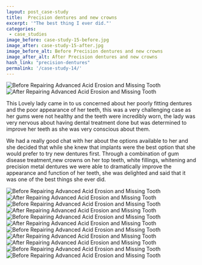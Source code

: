 ```yaml
---
layout: post_case-study
title:  Precision dentures and new crowns
excerpt: '"The best thing I ever did."'
categories:
 - case_studies
image_before: case-study-15-before.jpg
image_after: case-study-15-after.jpg
image_before_alt: Before Precision dentures and new crowns
image_after_alt: After Precision dentures and new crowns
hash_link: "precision-dentures"
permalink: '/case-study-14/'
---
```


<div class="u-center-table u-mb-large-1-5">
  <img src="{{site.baseurl}}/assets/images/case-study-15-before.jpg" alt="Before Repairing Advanced Acid Erosion and Missing Tooth">
  <img src="{{site.baseurl}}/assets/images/case-study-15-after.jpg" alt="After Repairing Advanced Acid Erosion and Missing Tooth">
</div>

This Lovely lady came in to us concerned about her poorly fitting dentures and the poor appearance of her teeth, this was a very challenging case as her gums were not healthy and the teeth were incredibly worn, the lady was very nervous about having dental treatment done but was determined to improve her teeth as she was very conscious about them.

We had a really good chat with her about the options available to her and she decided that while she knew that implants were the best option that she would prefer to try new dentures first. Through a combination of gum disease treatment,new crowns on her top teeth, white fillings, whitening and precision metal dentures we were able to dramatically improve the appearance and function of her teeth, she was delighted and said that it was one of the best things she ever did.

<div class="u-center-table u-mb-large-1-5">
  <img src="{{site.baseurl}}/assets/images/case-study-15-before2.jpg" alt="Before Repairing Advanced Acid Erosion and Missing Tooth">
  <img src="{{site.baseurl}}/assets/images/case-study-15-after2.jpg" alt="After Repairing Advanced Acid Erosion and Missing Tooth">
</div>

<div class="u-center-table u-mb-large-1-5">
  <img src="{{site.baseurl}}/assets/images/case-study-15-before3.jpg" alt="Before Repairing Advanced Acid Erosion and Missing Tooth">
  <img src="{{site.baseurl}}/assets/images/case-study-15-after3.jpg" alt="After Repairing Advanced Acid Erosion and Missing Tooth">
</div>

<div class="u-center-table u-mb-large-1-5">
  <img src="{{site.baseurl}}/assets/images/case-study-15-before4.jpg" alt="Before Repairing Advanced Acid Erosion and Missing Tooth">
  <img src="{{site.baseurl}}/assets/images/case-study-15-after4.jpg" alt="After Repairing Advanced Acid Erosion and Missing Tooth">
</div>

<div class="u-center-table u-mb-large-1-5">
  <img src="{{site.baseurl}}/assets/images/case-study-15-before5.jpg" alt="Before Repairing Advanced Acid Erosion and Missing Tooth">
  <img src="{{site.baseurl}}/assets/images/case-study-15-after5.jpg" alt="After Repairing Advanced Acid Erosion and Missing Tooth">
  <img src="{{site.baseurl}}/assets/images/case-study-15-after6.jpg" alt="After Repairing Advanced Acid Erosion and Missing Tooth">
</div>

<div class="u-center-table u-mb-large-1-5">
  <img src="{{site.baseurl}}/assets/images/case-study-15-before6.jpg" alt="Before Repairing Advanced Acid Erosion and Missing Tooth">
  <img src="{{site.baseurl}}/assets/images/case-study-15-after7.jpg" alt="Before Repairing Advanced Acid Erosion and Missing Tooth">
</div>
